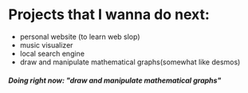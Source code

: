 # Projects that I wanna do next:

- personal website (to learn web slop)
- music visualizer
- local search engine
- draw and manipulate mathematical graphs(somewhat like desmos)

##### Doing right now: "draw and manipulate mathematical graphs"
